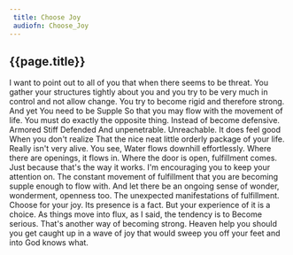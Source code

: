 ```yaml
---
 title: Choose Joy
 audiofn: Choose_Joy
---
```


## {{page.title}}

I want to point out to all of you that when there seems to be threat.
You gather your structures tightly about you and you try to be very much
in control and not allow change. You try to become rigid and therefore
strong. And yet You need to be Supple So that you may flow with the
movement of life. You must do exactly the opposite thing. Instead of
become defensive. Armored Stiff Defended And unpenetrable. Unreachable.
It does feel good When you don't realize That the nice neat little
orderly package of your life. Really isn't very alive. You see, Water
flows downhill effortlessly. Where there are openings, it flows in.
Where the door is open, fulfillment comes. Just because that's the way
it works. I'm encouraging you to keep your attention on. The constant
movement of fulfillment that you are becoming supple enough to flow
with. And let there be an ongoing sense of wonder, wonderment, openness
too. The unexpected manifestations of fulfillment. Choose for your joy.
Its presence is a fact. But your experience of it is a choice. As things
move into flux, as I said, the tendency is to Become serious. That's
another way of becoming strong. Heaven help you should you get caught up
in a wave of joy that would sweep you off your feet and into God knows
what.

